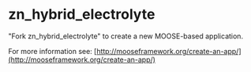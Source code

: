 zn_hybrid_electrolyte
=====

"Fork zn_hybrid_electrolyte" to create a new MOOSE-based application.

For more information see: [http://mooseframework.org/create-an-app/](http://mooseframework.org/create-an-app/)

